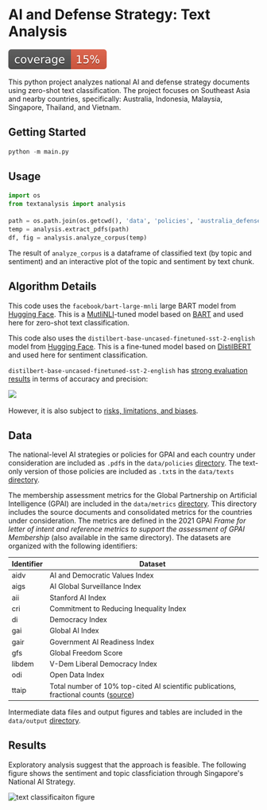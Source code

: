 # AI and Defense Strategy: Text Analysis

![coverage badge](https://raw.githubusercontent.com/ajkeith/StrategyDocumentAnalysis/main/coverage.svg)

This python project analyzes national AI and defense strategy documents using zero-shot text classification. The project focuses on Southeast Asia and nearby countries, specifically: Australia, Indonesia, Malaysia, Singapore, Thailand, and Vietnam. 

## Getting Started

```python
python -m main.py
```

## Usage

```python
import os
from textanalysis import analysis

path = os.path.join(os.getcwd(), 'data', 'policies', 'australia_defense.pdf')
temp = analysis.extract_pdfs(path)
df, fig = analysis.analyze_corpus(temp)
```

The result of `analyze_corpus` is a dataframe of classified text (by topic and sentiment) and an interactive plot of the topic and sentiment by text chunk. 

## Algorithm Details

This code uses the `facebook/bart-large-mnli` large BART model from [Hugging Face](https://huggingface.co/facebook/bart-large-mnli). This is a [MutliNLI](https://huggingface.co/datasets/multi_nli)-tuned model based on [BART](https://arxiv.org/abs/1910.13461) and used here for zero-shot text classification. 

This code also uses the `distilbert-base-uncased-finetuned-sst-2-english` model from [Hugging Face](https://huggingface.co/distilbert-base-uncased-finetuned-sst-2-english). This is a fine-tuned model based on [DistilBERT](https://arxiv.org/abs/1910.01108) and used here for sentiment classification. 

`distilbert-base-uncased-finetuned-sst-2-english` has [strong evaluation results](https://huggingface.co/distilbert-base-uncased-finetuned-sst-2-english) in terms of accuracy and precision:

<img src="https://user-images.githubusercontent.com/26749415/230005604-98fd3980-7d26-48b9-92f8-82197664a339.png" width="500">

However, it is also subject to [risks, limitations, and biases](https://huggingface.co/distilbert-base-uncased-finetuned-sst-2-english#risks-limitations-and-biases). 

## Data

The national-level AI strategies or policies for GPAI and each country under consideration are included as `.pdf`s in the `data/policies` [directory](https://github.com/ajkeith/StrategyDocumentAnalysis/tree/main/data/policies). The text-only version of those policies are included as `.txt`s in the `data/texts` [directory](https://github.com/ajkeith/StrategyDocumentAnalysis/tree/main/data/texts).

The membership assessment metrics for the Global Partnership on Artificial Intelligence (GPAI) are included in the `data/metrics` [directory](https://github.com/ajkeith/StrategyDocumentAnalysis/tree/main/data/metrics). This directory includes the source documents and consolidated metrics for the countries under consideration. The metrics are defined in the 2021 GPAI _Frame for letter of intent and reference metrics to support the assessment of GPAI Membership_ (also available in the same directory). The datasets are organized with the following identifiers:

| Identifier | Dataset |
| --- | --- |
| aidv | AI and Democratic Values Index |
| aigs | AI Global Surveillance Index |
| aii | Stanford AI Index |
| cri | Commitment to Reducing Inequality Index |
| di | Democracy Index |
| gai | Global AI Index |
| gair | Government AI Readiness Index |
| gfs | Global Freedom Score |
| libdem | V-Dem Liberal Democracy Index |
| odi | Open Data Index |
| ttaip | Total number of 10% top-cited AI scientific publications, fractional counts ([source](https://oecd.ai/en/oecd-metrics-and-methods?selectedArea=bibliometrics&selectedVisualization=total-number-of-10-top-cited-ai-scientific-publications-fractional-counts)) |

Intermediate data files and output figures and tables are included in the `data/output` [directory](https://github.com/ajkeith/StrategyDocumentAnalysis/tree/main/data/output).

## Results

Exploratory analysis suggest that the approach is feasible. The following figure shows the sentiment and topic classficiation through Singapore's National AI Strategy.

![text classificaiton figure](https://user-images.githubusercontent.com/26749415/230006657-b511a380-7872-41ac-bd6b-daf230fb9790.png)
